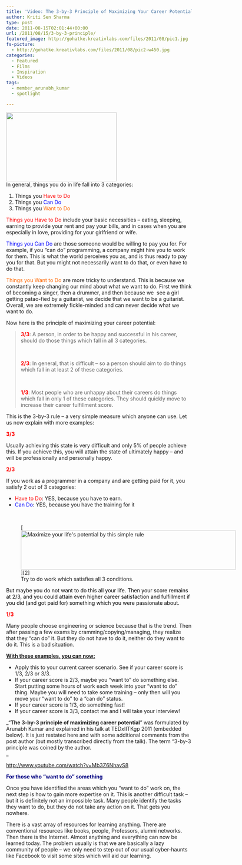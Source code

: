 ```yaml
---
title: 'Video: The 3-by-3 Principle of Maximizing Your Career Potential'
author: Kriti Sen Sharma
type: post
date: 2011-08-15T02:01:44+00:00
url: /2011/08/15/3-by-3-principle/
featured_image: http://gohatke.kreativlabs.com/files/2011/08/pic1.jpg
fs-picture:
  - http://gohatke.kreativlabs.com/files/2011/08/pic2-w450.jpg
categories:
  - Featured
  - Films
  - Inspiration
  - Videos
tags:
  - member_arunabh_kumar
  - spotlight

---
```

[<img loading="lazy" decoding="async" src="http://gohatke.kreativlabs.com/files/2011/08/pic1-300x187.jpg" alt="" title="pic1" width="300" height="187" class="alignnone size-medium wp-image-89" srcset="https://gohatke.kreativlabs.com/files/2011/08/pic1-300x187.jpg 300w, https://gohatke.kreativlabs.com/files/2011/08/pic1-1024x639.jpg 1024w, https://gohatke.kreativlabs.com/files/2011/08/pic1.jpg 1893w" sizes="(max-width: 300px) 100vw, 300px" />][1]  
In general, things you do in life fall into 3 categories:

  1. <span style="color: #ff0000;"><span style="color: #000000;">Things you</span> Have to Do</span>
  2. <span style="color: #0000ff;"><span style="color: #000000;">Things you</span> Can Do</span>
  3. <span style="color: #ff6600;"><span style="color: #000000;">Things you</span> Want to Do</span><span style="color: #ff0000;"><br style="color: #ff6600;" /></span>

<span style="color: #ff0000;">Things you Have to Do</span> include your basic necessities &#8211; eating, sleeping, earning to provide your rent and pay your bills, and in cases when you are especially in love, providing for your girlfriend or wife.

<span style="color: #0000ff;"><!--more--></span>

<span style="color: #0000ff;">Things you Can Do</span> are those someone would be willing to pay you for. For example, if you &#8220;can do&#8221; programming, a company might hire you to work for them. This is what the world perceives you as, and is thus ready to pay you for that. But you might not necessarily want to do that, or even have to do that.

<span style="color: #ff6600;">Things you Want to Do</span> are more tricky to understand. This is because we constantly keep changing our mind about what we want to do. First we think of becoming a singer, then a drummer, and then because we  see a girl getting patao-fied by a guitarist, we decide that we want to be a guitarist. Overall, we are extremely fickle-minded and can never decide what we want to do.

Now here is the principle of maximizing your career potential:

> **<span style="color: #ff0000;">3/3</span>**: A person, in order to be happy and successful in his career, should do those things which fall in all 3 categories.
> 
> &nbsp;
> 
> **<span style="color: #ff0000;">2/3</span>**: In general, that is difficult &#8211; so a person should aim to do things which fall in at least 2 of these categories.
> 
> &nbsp;
> 
> **<span style="color: #ff0000;">1/3</span>**: Most people who are unhappy about their careers do things which fall in only 1 of these categories. They should quickly move to increase their career fulfillment score.

This is the 3-by-3 rule &#8211; a very simple measure which anyone can use. Let us now explain with more examples:

**<span style="color: #ff0000;">3/3</span>**

Usually achieving this state is very difficult and only 5% of people achieve this. If you achieve this, you will attain the state of ultimately happy &#8211; and will be professionally and personally happy.

**<span style="color: #ff0000;">2/3</span>**

If you work as a programmer in a company and are getting paid for it, you satisfy 2 out of 3 categories:

  * <span style="color: #ff0000;">Have to Do</span>: YES, because you have to earn.
  * <span style="color: #0000ff;">Can Do</span>: YES, because you have the training for it

&nbsp;

<figure id="attachment_90" aria-describedby="caption-attachment-90" style="width: 584px" class="wp-caption aligncenter">[<img loading="lazy" decoding="async" class="size-large wp-image-90 " title="3-by-3-Rule" src="http://gohatke.kreativlabs.com/files/2011/08/pic2-1024x186.jpg" alt="Maximize your life's potential by this simple rule" width="584" height="106" srcset="https://gohatke.kreativlabs.com/files/2011/08/pic2-1024x186.jpg 1024w, https://gohatke.kreativlabs.com/files/2011/08/pic2-300x54.jpg 300w" sizes="(max-width: 584px) 100vw, 584px" />][2]<figcaption id="caption-attachment-90" class="wp-caption-text">Try to do work which satisfies all 3 conditions.</figcaption></figure>

<span style="color: #ff6600;"><span style="color: #000000;">But maybe you do not want to do this all your life. Then your score remains at 2/3, and you could attain even higher career satisfaction and fulfillment if you did (and got paid for) something which you were passionate about.</span></span>

**<span style="color: #ff0000;">1/3</span>**

Many people choose engineering or science because that is the trend. Then after passing a few exams by cramming/copying/managing, they realize that they &#8220;can do&#8221; it. But they do not have to do it, neither do they want to do it. This is a bad situation.

**<span style="text-decoration: underline;">With these examples, you can now:</span>**

  * Apply this to your current career scenario. See if your career score is 1/3, 2/3 or 3/3.
  * If your career score is 2/3, maybe you &#8220;want to&#8221; do something else. Start putting some hours of work each week into your &#8220;want to do&#8221; thing. Maybe you will need to take some training &#8211; only then will you move your &#8220;want to do&#8221; to a &#8220;can do&#8221; status.
  * If your career score is 1/3, do something fast!
  * If your career score is 3/3, contact me and I will take your interview!

_&#8220;**The 3-by-3 principle of maximizing career potential**&#8221; was formulated by Arunabh Kumar and explained in his talk at TEDxIITKgp 2011 (embedded below). It is just restated here and with some additional comments from the post author (but mostly transcribed directly from the talk). The term &#8220;3-by-3 principle was coined by the author.  
_ 

http://www.youtube.com/watch?v=Mb3Z6NhavS8

<span style="color: #000080;"><strong>For those who &#8220;want to do&#8221; something</strong></span>

Once you have identified the areas which you &#8220;want to do&#8221; work on, the next step is how to gain more expertise on it. This is another difficult task &#8211; but it is definitely not an impossible task. Many people identify the tasks they want to do, but they do not take any action on it. That gets you nowhere.

There is a vast array of resources for learning anything. There are conventional resources like books, people, Professors, alumni networks. Then there is the Internet. Almost anything and everything can now be learned today. The problem usually is that we are basically a lazy community of people &#8211; we only need to step out of our usual cyber-haunts like Facebook to visit some sites which will aid our learning.

 [1]: http://gohatke.kreativlabs.com/files/2011/08/pic1.jpg
 [2]: http://gohatke.kreativlabs.com/files/2011/08/pic2.jpg